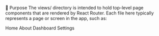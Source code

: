 🧩 Purpose
The views/ directory is intended to hold top-level page components that are rendered by React Router. Each file here typically represents a page or screen in the app, such as:

Home
About
Dashboard
Settings